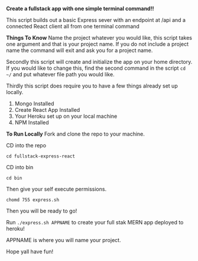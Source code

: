 **Create a fullstack app with one simple terminal command!!**

This script builds out a basic Express sever with an endpoint at /api and a connected React client all from one terminal command 

**Things To Know**
Name the project whatever you would like, this script takes one argument and that is your project name. If you do not include a project name the command will exit and ask you for a project name.

Secondly this script will create and initialize the app on your home directory. If you would like to change this, find the second command in the script `cd ~/` and put whatever file path you would like. 

Thirdly this script does require you to have a few things already set up locally. 
1. Mongo Installed 
2. Create React App Installed
3. Your Heroku set up on your local machine 
4. NPM Installed 

**To Run Locally**
Fork and clone the repo to your machine. 

CD into the repo 

```cd fullstack-express-react```

CD into bin 

```cd bin```

Then give your self execute permissions. 

```chomd 755 express.sh```

Then you will be ready to go!

Run `./express.sh APPNAME` to create your full stak MERN app deployed to heroku!

APPNAME is where you will name your project. 

Hope yall have fun! 

